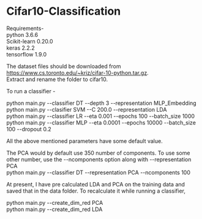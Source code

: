 # Cifar10-Classification
Requirements- \
python 3.6.6 \
Scikit-learn 0.20.0 \
keras 2.2.2 \
tensorflow 1.9.0

The dataset files should be downloaded from https://www.cs.toronto.edu/~kriz/cifar-10-python.tar.gz. \
Extract and rename the folder to cifar10. 

To run a classifier -

python main.py --classifier DT --depth 3 --representation MLP_Embedding \
python main.py --clasifier SVM --C 200.0 --representation LDA \
python main.py --classifier LR --eta 0.001 --epochs 100 --batch_size 1000 \
python main.py --classifier MLP --eta 0.0001 --epochs 10000 --batch_size 100 --dropout 0.2

All the above mentioned parameters have some default value.

The PCA would by default use 350 number of components. To use some other number, use the --ncomponents option along with --representation PCA \
python main.py --classifier DT --representation PCA --ncomponents 100 

At present, I have pre calculated LDA and PCA on the training data and saved that in the data folder. 
To recalculate it while running a classifier, 

python main.py --create_dim_red PCA\
python main.py --create_dim_red LDA
